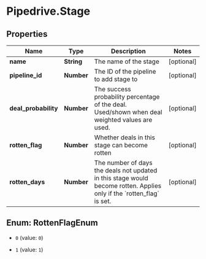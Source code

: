 # Pipedrive.Stage

## Properties

Name | Type | Description | Notes
------------ | ------------- | ------------- | -------------
**name** | **String** | The name of the stage | [optional] 
**pipeline_id** | **Number** | The ID of the pipeline to add stage to | [optional] 
**deal_probability** | **Number** | The success probability percentage of the deal. Used/shown when deal weighted values are used. | [optional] 
**rotten_flag** | **Number** | Whether deals in this stage can become rotten | [optional] 
**rotten_days** | **Number** | The number of days the deals not updated in this stage would become rotten. Applies only if the &#x60;rotten_flag&#x60; is set. | [optional] 



## Enum: RottenFlagEnum


* `0` (value: `0`)

* `1` (value: `1`)





